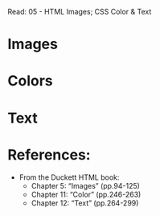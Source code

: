 Read: 05 - HTML Images; CSS Color & Text

# Images
# Colors 
# Text
























# References:

- From the Duckett HTML book:
   - Chapter 5: “Images” (pp.94-125)
   - Chapter 11: “Color” (pp.246-263)
   - Chapter 12: “Text” (pp.264-299)